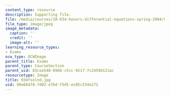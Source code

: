 ```yaml
---
content_type: resource
description: Supporting file.
file: /media/courses/18-034-honors-differential-equations-spring-2004/90a664f87d02e76df5d5ec05c534e272_034fsolnd.jpg
file_type: image/jpeg
image_metadata:
  caption: ''
  credit: ''
  image-alt: ''
learning_resource_types:
- Exams
ocw_type: OCWImage
parent_title: Exams
parent_type: CourseSection
parent_uid: 83cea548-8968-c5cc-9217-7c2459b121ac
resourcetype: Image
title: 034fsolnd.jpg
uid: 90a664f8-7d02-e76d-f5d5-ec05c534e272
---
```

